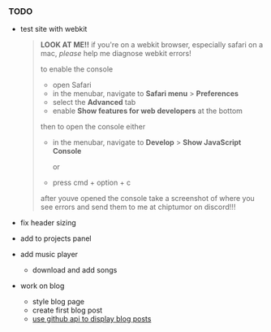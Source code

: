 ### TODO

* test site with webkit

  > **LOOK AT ME!!** if you're on a webkit browser, especially safari on a mac, *please* help me diagnose webkit errors!
  >
  > to enable the console
  >
  > * open Safari
  > * in the menubar, navigate to **Safari menu** > **Preferences**
  > * select the **Advanced** tab
  > * enable **Show features for web developers** at the bottom
  >
  > then to open the console either
  >
  > * in the menubar, navigate to **Develop** > **Show JavaScript Console**
  >
  >   or
  >
  > * press <key>cmd</key> + <key>option</key> + <key>c</key>
  >
  > after youve opened the console take a screenshot of where you see errors and send them to me at <span data-copy="chiptumor">chiptumor</span> on discord!!!

* fix header sizing
* add to projects panel
* add music player
  * download and add songs
* work on blog
  * style blog page
  * create first blog post
  * [use github api to display blog posts](https://docs.github.com/en/rest/repos/contents?apiVersion=2022-11-28)